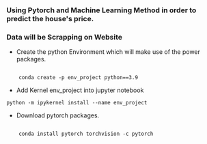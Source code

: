 ### Using Pytorch and Machine Learning Method in order to predict the house's price.

### Data will be Scrapping on Website

- Create the python Environment which will make use of the power packages.

```

    conda create -p env_project python==3.9

```

- Add Kernel env_project into jupyter notebook

```
python -m ipykernel install --name env_project

```

- Download pytorch packages.

```

    conda install pytorch torchvision -c pytorch

```



